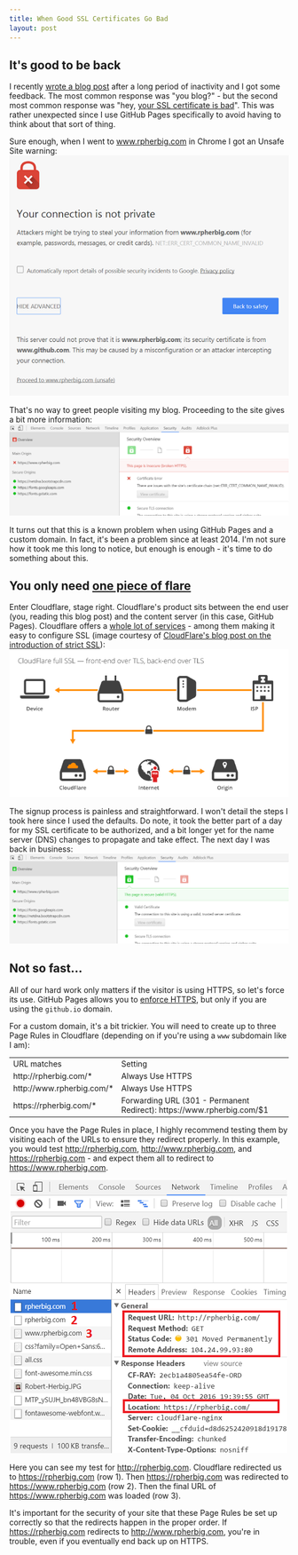 ```yaml
---
title: When Good SSL Certificates Go Bad
layout: post
---
```


## It's good to be back

I recently [wrote a blog post](https://www.rpherbig.com/2016/09/30/a-lot-can-happen-in-a-year.html) after a long period of inactivity and I got some feedback. The most common response was "you blog?" - but the second most common response was "hey, [your SSL certificate is bad](https://www.youtube.com/watch?v=jG2KMkQLZmI)". This was rather unexpected since I use GitHub Pages specifically to avoid having to think about that sort of thing.

Sure enough, when I went to www.rpherbig.com in Chrome I got an Unsafe Site warning:
![](/images/UnsafeSiteWarning.png)

That's no way to greet people visiting my blog. Proceeding to the site gives a bit more information:
![](/images/Broken_HTTPS.png)

It turns out that this is a known problem when using GitHub Pages and a custom domain. In fact, it's been a problem since at least 2014. I'm not sure how it took me this long to notice, but enough is enough - it's time to do something about this.

## You only need [one piece of flare](https://www.youtube.com/watch?v=KJtrLKGZZFg)

Enter Cloudflare, stage right. Cloudflare's product sits between the end user (you, reading this blog post) and the content server (in this case, GitHub Pages). Cloudflare offers a [whole lot of services](https://www.cloudflare.com/) - among them making it easy to configure SSL (image courtesy of [CloudFlare's blog post on the introduction of strict SSL](https://blog.cloudflare.com/introducing-strict-ssl-protecting-against-a-man-in-the-middle-attack-on-origin-traffic/)):
![](/images/Cloudflare_Full_SSL.png)

The signup process is painless and straightforward. I won't detail the steps I took here since I used the defaults. Do note, it took the better part of a day for my SSL certificate to be authorized, and a bit longer yet for the name server (DNS) changes to propagate and take effect. The next day I was back in business:
![](/images/Valid_HTTPS.png)

## Not so fast...

All of our hard work only matters if the visitor is using HTTPS, so let's force its use. GitHub Pages allows you to [enforce HTTPS](https://help.github.com/articles/securing-your-github-pages-site-with-https/), but only if you are using the `github.io` domain.

For a custom domain, it's a bit trickier. You will need to create up to three Page Rules in Cloudflare (depending on if you're using a `www` subdomain like I am):

<table>
    <tr>
        <td>URL matches</td>
        <td>Setting</td>
    </tr>
    <tr>
        <td>http://rpherbig.com/*</td>
        <td>Always Use HTTPS</td>
    </tr>
    <tr>
        <td>http://www.rpherbig.com/*</td>
        <td>Always Use HTTPS</td>
    </tr>
    <tr>
        <td>https://rpherbig.com/*</td>
        <td>Forwarding URL (301 - Permanent Redirect): https://www.rpherbig.com/$1</td>
    </tr>
</table>

Once you have the Page Rules in place, I highly recommend testing them by visiting each of the URLs to ensure they redirect properly. In this example, you would test http://rpherbig.com, http://www.rpherbig.com, and https://rpherbig.com - and expect them all to redirect to https://www.rpherbig.com.

![](/images/URL_Redirects.png)

Here you can see my test for http://rpherbig.com. Cloudflare redirected us to https://rpherbig.com (row 1). Then https://rpherbig.com was redirected to https://www.rpherbig.com (row 2). Then the final URL of https://www.rpherbig.com was loaded (row 3).

It's important for the security of your site that these Page Rules be set up correctly so that the redirects happen in the proper order. If https://rpherbig.com redirects to http://www.rpherbig.com, you're in trouble, even if you eventually end back up on HTTPS.
